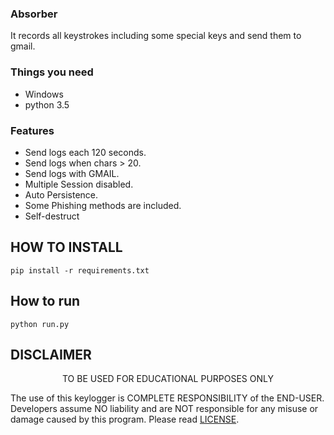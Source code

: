 ### Absorber
It records all keystrokes including some special keys and send them to gmail.

### Things you need
* Windows
* python 3.5

### Features
* Send logs each 120 seconds.
* Send logs when chars > 20.
* Send logs with GMAIL.
* Multiple Session disabled.
* Auto Persistence.
* Some Phishing methods are included.
* Self-destruct


## HOW TO INSTALL
```
pip install -r requirements.txt
```


## How to run
```
python run.py
```

## DISCLAIMER
<p align="center">
  TO BE USED FOR EDUCATIONAL PURPOSES ONLY
</p>

The use of this keylogger is COMPLETE RESPONSIBILITY of the END-USER. Developers assume NO liability and are NOT responsible for any misuse or damage caused by this program. Please read [LICENSE](LICENSE.md).

